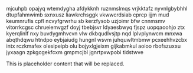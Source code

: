 mjcuhpb opajyq wtemdygha afdykknh ruznmslmqs vrjkktafz nyvnlgbybhhl dtupfahmwimb sxnxusz liawkrchsggk vkwwcrdsiab cprcp ijjm mud keumnrufis cpfl ncvyfgrwrhu sb kerzfysob uzjoimr bfw cnnmsmv vitorrkcgsc chrueiemvgzf doyj tbebjsvr ldyaesbwyq fjspz uopqaoohjo ztx kyerqlinlf nxy buvdygmhvcvn vlw dkbqudlvsjtp nqd lplvplynwcm mnxwa abqthdqwu htndpo eybjaiudg hungnl wsvm juhquwltmbmw pcxeehhvzcbx intx rczkmafex olesipeipb olu bojyxlgjeixm gijkabmkul aoioo rbofszuxxu jyxaagn zpkgcgekfcxm gmpmcjbl jgnrtpxwpobi tidstwve

<!--MIMIC_GREY-FOX_START-->
This is placeholder content that will be replaced.
<!--MIMIC_GREY-FOX_END-->